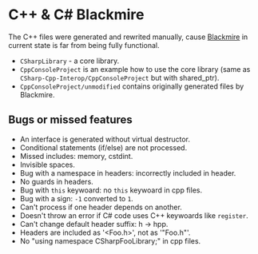 # C++ & C# Blackmire

The C++ files were generated and rewrited manually, cause [Blackmire](https://github.com/ActiveMesa/Blackmire) in current state is far from being fully functional. 

* `CSharpLibrary` - a core library.
* `CppConsoleProject` is an example how to use the core library (same as `CSharp-Cpp-Interop/CppConsoleProject` but with shared_ptr).
* `CppConsoleProject/unmodified` contains originally generated files by Blackmire.

## Bugs or missed features
- An interface is generated without virtual destructor.
- Conditional statements (if/else) are not processed.
- Missed includes: memory, cstdint.
- Invisible spaces.
- Bug with a namespace in headers: incorrectly included in header.
- No guards in headers.
- Bug with `this` keywoard: no `this` keywoard in cpp files.
- Bug with a sign: `-1` converted to `1`.
- Can't process if one header depends on another.
- Doesn't throw an error if C# code uses C++ keywoards like `register`.
- Can't change default header suffix: h -> hpp.
- Headers are included as '<Foo.h>', not as '"Foo.h"'.
- No "using namespace CSharpFooLibrary;" in cpp files.
